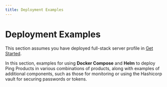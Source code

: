 ```yaml
---
title: Deployment Examples
---
```

# Deployment Examples

This section assumes you have deployed full-stack server profile in [Get Started](../get-started/introduction.md).

In this section, examples for using **Docker Compose** and **Helm** to deploy Ping Products in various combinations of products, along with examples of additional components, such as those for monitoring or using the Hashicorp vault for securing passwords or tokens.